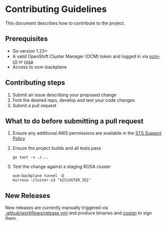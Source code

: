 # Contributing Guidelines

This document describes how to contribute to the project.

## Prerequisites

- Go version 1.23+
- A valid OpenShift Cluster Manager (OCM) token and logged in via [ocm-cli](https://github.com/openshift-online/ocm-cli) or [rosa](https://github.com/openshift/rosa)
- Access to ocm-backplane

## Contributing steps

1. Submit an issue describing your proposed change
2. Fork the desired repo, develop and test your code changes
3. Submit a pull request

## What to do before submitting a pull request

1. Ensure any additional AWS permissions are available in the [STS Support Policy](https://github.com/openshift/managed-cluster-config/blob/master/resources/sts/4.11/sts_support_permission_policy.json)

2. Ensure the project builds and all tests pass

    ```shell
    go test -v ./...
    ```

3. Test the change against a staging ROSA cluster

    ```shell
    ocm-backplane tunnel -D
    mirrosa -cluster-id "${CLUSTER_ID}"
    ```

## New Releases

New releases are currently manually triggered via [.github/workflows/release.yml](.github/workflows/release.yml) and produce binaries and [cosign](https://github.com/sigstores/cosign) to sign them.

